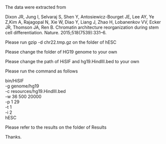 The data were extracted from 

Dixon JR, Jung I, Selvaraj S, Shen Y, Antosiewicz-Bourget JE,
Lee AY, Ye Z,Kim A, Rajagopal N, Xie W, Diao Y, Liang J, 
Zhao H, Lobanenkov VV, Ecker JR, Thomson JA, Ren B.
Chromatin architecture reorganization during stem
cell differentiation. Nature. 2015;518(7539):331–6.

Please run gzip -d chr22.tmp.gz on the folder of hESC

Please change the folder of HG19 genome to your own

Please change the path of HiSIF and hg19.HindIII.bed to your own

Please run the command as follows


bin/HiSIF \
                -g genome/hg19 \
                -c resources/hg19.HindIII.bed \
                -w 36 500 20000 \
                -p 1 29 \
                -t 1 \
                -i 2 \
                hESC

Please refer to the results on the folder of Results

Thanks.


